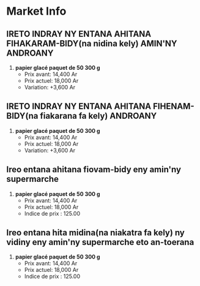 # Market Info

## IRETO INDRAY NY ENTANA AHITANA FIHAKARAM-BIDY(na nidina kely) AMIN'NY ANDROANY

1. **papier glacé paquet de 50 300 g**
   - Prix avant: 14,400 Ar
   - Prix actuel: 18,000 Ar
   - Variation: +3,600 Ar

## IRETO INDRAY NY ENTANA AHITANA FIHENAM-BIDY(na fiakarana fa kely) ANDROANY

1. **papier glacé paquet de 50 300 g**
   - Prix avant: 14,400 Ar
   - Prix actuel: 18,000 Ar
   - Variation: +3,600 Ar

## Ireo entana ahitana fiovam-bidy eny amin'ny supermarche

1. **papier glacé paquet de 50 300 g**
   - Prix avant: 14,400 Ar
   - Prix actuel: 18,000 Ar
   - Indice de prix : 125.00

## Ireo entana hita midina(na niakatra fa kely) ny vidiny eny amin'ny supermarche eto an-toerana

1. **papier glacé paquet de 50 300 g**
   - Prix avant: 14,400 Ar
   - Prix actuel: 18,000 Ar
   - Indice de prix : 125.00

